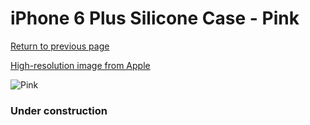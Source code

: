 # iPhone 6 Plus Silicone Case - Pink

[Return to previous page](/iphone_6)

[High-resolution image from Apple](https://store.storeimages.cdn-apple.com/8756/as-images.apple.com/is/MGXW2?wid=4500&hei=4500&fmt=png)

<div style="width: 384px"><img src="/everyphone/MGXW2.png" alt="Pink"></div>

### Under construction
